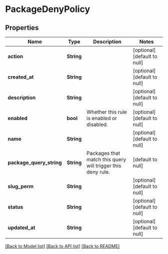 # PackageDenyPolicy

## Properties
Name | Type | Description | Notes
------------ | ------------- | ------------- | -------------
**action** | **String** |  | [optional] [default to null]
**created_at** | **String** |  | [optional] [default to null]
**description** | **String** |  | [optional] [default to null]
**enabled** | **bool** | Whether this rule is enabled or disabled. | [optional] [default to null]
**name** | **String** |  | [optional] [default to null]
**package_query_string** | **String** | Packages that match this query will trigger this deny rule. | [default to null]
**slug_perm** | **String** |  | [optional] [default to null]
**status** | **String** |  | [optional] [default to null]
**updated_at** | **String** |  | [optional] [default to null]

[[Back to Model list]](../README.md#documentation-for-models) [[Back to API list]](../README.md#documentation-for-api-endpoints) [[Back to README]](../README.md)


